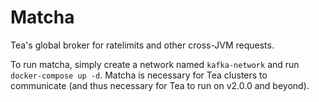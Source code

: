 # Matcha
Tea's global broker for ratelimits and other cross-JVM requests.

To run matcha, simply create a network named `kafka-network` and run `docker-compose up -d`. Matcha is necessary for Tea clusters to communicate (and thus necessary for Tea to run on v2.0.0 and beyond).

